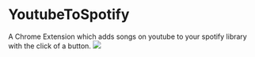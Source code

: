 # YoutubeToSpotify
A Chrome Extension which adds songs on youtube to your spotify library with the click of a button.
![](demo.gif)
